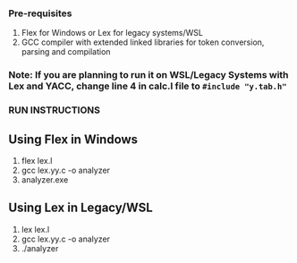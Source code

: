 ### Pre-requisites
1. Flex for Windows or Lex for legacy systems/WSL
2. GCC compiler with extended linked libraries for token conversion, parsing and compilation

### Note: If you are planning to run it on WSL/Legacy Systems with Lex and YACC, change line 4 in calc.l file to `#include "y.tab.h"`

### RUN INSTRUCTIONS

## Using Flex in Windows

1. flex lex.l
2. gcc lex.yy.c -o analyzer 
3. analyzer.exe

## Using Lex in Legacy/WSL

1. lex lex.l
2. gcc lex.yy.c -o analyzer
3. ./analyzer